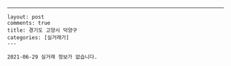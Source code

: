 ---
    layout: post
    comments: true
    title: 경기도 고양시 덕양구
    categories: [실거래가]
    ---

    2021-06-29 실거래 정보가 없습니다.

    